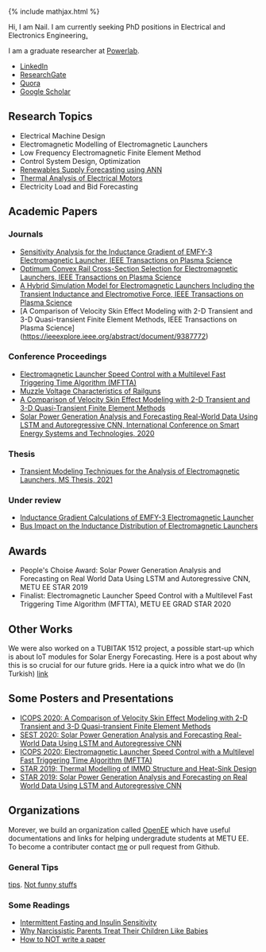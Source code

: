 {% include mathjax.html %}
<link rel="stylesheet" href="css/style.css"  type="text/css"/>
<script src="https://cdn.mathjax.org/mathjax/latest/MathJax.js?config=TeX-AMS-MML_HTMLorMML" type="text/javascript"></script>

Hi, I am Nail.
 I am currently seeking PhD positions in Electrical and Electronics Engineering[.](posts/calender.md)

I am a graduate researcher at [Powerlab](http://power.eee.metu.edu.tr/).
* [LinkedIn](https://www.linkedin.com/in/nail-tosun-b00a80150/)
* [ResearchGate](https://www.researchgate.net/profile/Nail_Tosun)
* [Quora](https://www.quora.com/profile/Nail-Tosun)
* [Google Scholar](https://scholar.google.com.tr/citations?user=2_zTqOwAAAAJ&hl=tr&oi=ao)

## Research Topics
* Electrical Machine Design
* Electromagnetic Modelling of Electromagnetic Launchers
* Low Frequency Electromagnetic Finite Element Method
* Control System Design, Optimization
* [Renewables Supply Forecasting using ANN](posts/solarforecasting.md)
* [Thermal Analysis of Electrical Motors](/docs/Nail_Poster.pdf)
* Electricity Load and Bid Forecasting

## Academic Papers
### Journals
* [Sensitivity Analysis for the Inductance Gradient of EMFY-3 Electromagnetic Launcher, IEEE Transactions on Plasma Science](https://ieeexplore.ieee.org/document/9681474)
* [Optimum Convex Rail Cross-Section Selection for Electromagnetic Launchers, IEEE Transactions on Plasma Science](https://ieeexplore.ieee.org/document/9104009)
* [A Hybrid Simulation Model for Electromagnetic Launchers Including the Transient Inductance and Electromotive Force, IEEE Transactions on Plasma Science](https://ieeexplore.ieee.org/document/9179020)
* [A Comparison of Velocity Skin Effect Modeling with 2-D Transient and 3-D Quasi-transient Finite Element Methods, IEEE Transactions on Plasma Science] (https://ieeexplore.ieee.org/abstract/document/9387772)

### Conference Proceedings
* [Electromagnetic Launcher Speed Control with a Multilevel Fast Triggering Time Algorithm (MFTTA)](https://ieeexplore.ieee.org/document/9717490)
* [Muzzle Voltage Characteristics of Railguns](https://ieeexplore.ieee.org/document/9733152)
* [A Comparison of Velocity Skin Effect Modeling with 2-D Transient and 3-D Quasi-Transient Finite Element Methods](https://ieeexplore.ieee.org/document/9717513)
* [Solar Power Generation Analysis and Forecasting Real-World Data Using LSTM and Autoregressive CNN, International Conference on Smart Energy Systems and Technologies, 2020](https://ieeexplore.ieee.org/document/9203124)

### Thesis 
* [Transient Modeling Techniques for the Analysis of Electromagnetic Launchers, MS Thesis, 2021](https://open.metu.edu.tr/bitstream/handle/11511/93126/Tez_NailTosun.pdf)

### Under review
* [Inductance Gradient Calculations of EMFY-3 Electromagnetic Launcher](https://www.techrxiv.org/articles/preprint/Inductance_Gradient_Calculations_of_EMFY-3_Electromagnetic_Launcher/15372999)
* [Bus Impact on the Inductance Distribution of Electromagnetic Launchers](https://www.techrxiv.org/articles/preprint/Bus_Impact_on_the_Inductance_Distribution_of_Electromagnetic_Launchers/15370881)

## Awards
* People's Choise Award: Solar Power Generation Analysis and Forecasting on Real World Data Using LSTM and Autoregressive CNN, METU EE STAR 2019
* Finalist: Electromagnetic Launcher Speed Control with a Multilevel Fast Triggering Time Algorithm (MFTTA), METU EE GRAD STAR 2020

## Other Works
We were also worked on a TUBITAK 1512 project, a possible start-up which is about IoT modules for Solar Energy Forecasting. Here is a post about why this is so crucial for our future grids. Here ia a quick intro what we do (In Turkish) [link](/docs/kılavuz.pdf)

## Some Posters and Presentations
* [ICOPS 2020: A Comparison of Velocity Skin Effect Modeling with 2-D Transient and 3-D Quasi-transient Finite Element Methods](https://github.com/nailtosun/nailtosun.github.io/blob/master/docs/D4M7-TA7.4S4-040-Nail_Tosun.pdf)
* [SEST 2020: Solar Power Generation Analysis and Forecasting Real-World Data Using
LSTM and Autoregressive CNN](https://github.com/nailtosun/nailtosun.github.io/blob/master/docs/SEST_2020_74.pdf)
* [ICOPS 2020: Electromagnetic Launcher Speed Control with a Multilevel Fast Triggering Time Algorithm (MFTTA)](https://github.com/nailtosun/nailtosun.github.io/blob/master/docs/P4-46-TA7-S4-041%E2%80%93Nail_Tosun.pdf)
* [STAR 2019: Thermal Modelling of IMMD Structure and Heat-Sink Design](/docs/Nail_Poster.pdf)
* [STAR 2019: Solar Power Generation Analysis and Forecasting on Real World Data Using LSTM and Autoregressive CNN](/docs/panel.pdf)


## Organizations
Morever, we build an organization called [OpenEE](openeee.github.io) which have useful documentations and links for helping undergradute students at METU EE. To become a contributer contact [me](nailtosun@metu.edu.tr) or pull request from Github.

### General Tips
[tips](posts/tips.md).
[Not funny stuffs](posts/notfunny.md)

### Some Readings
* [Intermittent Fasting and Insulin Sensitivity](https://www.ncbi.nlm.nih.gov/pubmed/16051710)
* [Why Narcissistic Parents Treat Their Children Like Babies](https://www.psychologytoday.com/intl/blog/fulfillment-any-age/201810/why-narcissistic-parents-treat-their-children-babies)
* [How to NOT write a paper](http://intihalciler.blogspot.com/2016/10/odtudeki-intihal-skandali.html)
